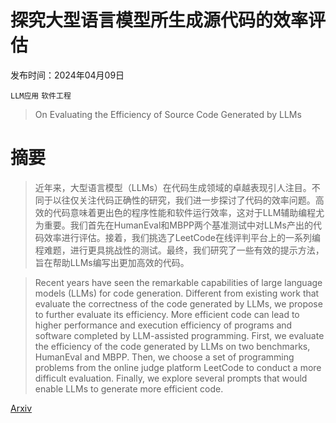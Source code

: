 # 探究大型语言模型所生成源代码的效率评估

发布时间：2024年04月09日

`LLM应用` `软件工程`

> On Evaluating the Efficiency of Source Code Generated by LLMs

# 摘要

> 近年来，大型语言模型（LLMs）在代码生成领域的卓越表现引人注目。不同于以往仅关注代码正确性的研究，我们进一步探讨了代码的效率问题。高效的代码意味着更出色的程序性能和软件运行效率，这对于LLM辅助编程尤为重要。我们首先在HumanEval和MBPP两个基准测试中对LLMs产出的代码效率进行评估。接着，我们挑选了LeetCode在线评判平台上的一系列编程难题，进行更具挑战性的测试。最终，我们研究了一些有效的提示方法，旨在帮助LLMs编写出更加高效的代码。

> Recent years have seen the remarkable capabilities of large language models (LLMs) for code generation. Different from existing work that evaluate the correctness of the code generated by LLMs, we propose to further evaluate its efficiency. More efficient code can lead to higher performance and execution efficiency of programs and software completed by LLM-assisted programming. First, we evaluate the efficiency of the code generated by LLMs on two benchmarks, HumanEval and MBPP. Then, we choose a set of programming problems from the online judge platform LeetCode to conduct a more difficult evaluation. Finally, we explore several prompts that would enable LLMs to generate more efficient code.

[Arxiv](https://arxiv.org/abs/2404.06041)